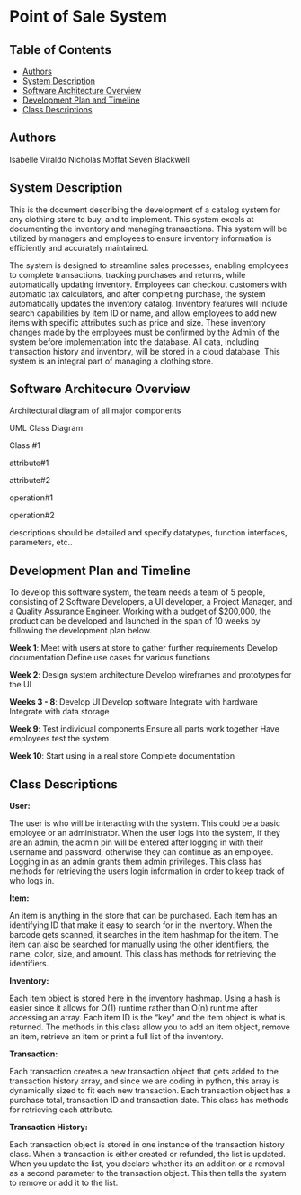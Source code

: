 # Point of Sale System

## Table of Contents
- [Authors](#authors)
- [System Description](#system-Description)
- [Software Architecture Overview](#software-Architecture-Overview)
- [Development Plan and Timeline](#development-Plan-and-Timeline)
- [Class Descriptions](#class-Descriptions)

## Authors
Isabelle Viraldo
Nicholas Moffat
Seven Blackwell

## System Description
This is the document describing the development of a catalog system for any clothing store to buy, and to implement. This system excels at documenting the inventory and managing transactions. This system will be utilized by managers and employees to ensure inventory information is efficiently and accurately maintained. 

The system is designed to streamline sales processes, enabling employees to complete transactions, tracking purchases and returns, while automatically updating inventory. Employees can checkout customers with automatic tax calculators, and after completing purchase, the system automatically updates the inventory catalog. Inventory features will include search capabilities by item ID or name, and allow employees to add new items with specific attributes such as price and size. These inventory changes made by the employees must be confirmed by the Admin of the system before implementation into the database. All data, including transaction history and inventory, will be stored in a cloud database. This system is an integral part of managing a clothing store.

## Software Architecure Overview
Architectural diagram of all major components

UML Class Diagram

Class #1

attribute#1

attribute#2

operation#1

operation#2

descriptions should be detailed and specify datatypes, function interfaces, parameters, etc..

## Development Plan and Timeline
To develop this software system, the team needs a team of 5 people, consisting of 2 Software Developers, a UI developer, a Project Manager, and a Quality Assurance Engineer. Working with a budget of $200,000, the product can be developed and launched in the span of 10 weeks by following the development plan below. 

**Week 1**:
  Meet with users at store to gather further requirements
  Develop documentation
  Define use cases for various functions 
  
**Week 2**:
  Design system architecture
  Develop wireframes and prototypes for the UI
  
**Weeks 3 - 8**:
  Develop UI
  Develop software 
  Integrate with hardware
  Integrate with data storage
  
**Week 9**:
  Test individual components
  Ensure all parts work together
  Have employees test the system
  
**Week 10**:
  Start using in a real store
  Complete documentation

## Class Descriptions
**User:**

The user is who will be interacting with the system. This could be a basic employee or an administrator. When the user logs into the system, if they are an admin, the admin pin will be entered after logging in with their username and password, otherwise they can continue as an employee. Logging in as an admin grants them admin privileges. This class has methods for retrieving the users login information in order to keep track of who logs in.

**Item:**

An item is anything in the store that can be purchased. Each item has an identifying ID that make it easy to search for in the inventory. When the barcode gets scanned, it searches in the item hashmap for the item. The item can also be searched for manually using the other identifiers, the name, color, size, and amount. This class has methods for retrieving the identifiers.

**Inventory:**

Each item object is stored here in the inventory hashmap. Using a hash is easier since it allows for O(1) runtime rather than O(n) runtime after accessing an array. Each item ID is the “key” and the item object is what is returned. The methods in this class allow you to add an item object, remove an item, retrieve an item or print a full list of the inventory.

**Transaction:**

Each transaction creates a new transaction object that gets added to the transaction history array, and since we are coding in python, this array is dynamically sized to fit each new transaction. Each transaction object has a purchase total, transaction ID and transaction date. This class has methods for retrieving each attribute.

**Transaction History:**

Each transaction object is stored in one instance of the transaction history class. When a transaction is either created or refunded, the list is updated. When you update the list, you declare whether its an addition or a removal as a second parameter to the transaction object. This then tells the system to remove or add it to the list.

